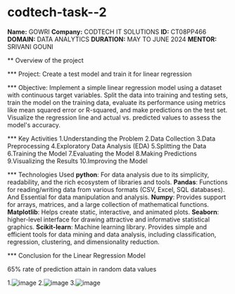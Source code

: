 # codtech-task--2

**Name:** GOWRI
**Company:** CODTECH IT SOLUTIONS
**ID:** CT08PP466
**DOMAIN:** DATA ANALYTICS
**DURATION:** MAY TO JUNE 2024
**MENTOR:** SRIVANI GOUNI

** Overview of the project

*** Project: Create a test model and train it for linear regression

*** Objective: Implement a simple linear regression model using a dataset with continuous target variables. Split the data into training and testing sets, train the model on the training data, evaluate its performance using metrics like mean squared error or R-squared, and make predictions on the test set. Visualize the regression line and actual vs. predicted values to assess the model's accuracy.

*** Key Activities
1.Understanding the Problem
2.Data Collection
3.Data Preprocessing
4.Exploratory Data Analysis (EDA)
5.Splitting the Data
6.Training the Model
7.Evaluating the Model
8.Making Predictions
9.Visualizing the Results
10.Improving the Model

*** Technologies Used
**python**: For data analysis due to its simplicity, readability, and the rich ecosystem of libraries and tools.
**Pandas**: Functions for reading/writing data from various formats (CSV, Excel, SQL databases). And Essential for data manipulation and analysis.
**Numpy**: Provides support for arrays, matrices, and a large collection of mathematical functions.
**Matplotlib**: Helps create static, interactive, and animated plots.
**Seaborn**:  higher-level interface for drawing attractive and informative statistical graphics.
**Scikit-learn**: Machine learning library. Provides simple and efficient tools for data mining and data analysis, including classification, regression, clustering, and dimensionality reduction.

*** Conclusion for the Linear Regression Model 

65% rate of prediction attain in random data values 

1.![image](https://github.com/gowrigg/codtech-task--2/assets/74725600/986a6d3a-5c96-4d78-9965-cadbf6ea51ef)
2.![image](https://github.com/gowrigg/codtech-task--2/assets/74725600/0933efbd-18f4-4135-be00-e741f109a7bb)
3.![image](https://github.com/gowrigg/codtech-task--2/assets/74725600/0e3752aa-acdc-4985-83c0-331ab2f378d9)







